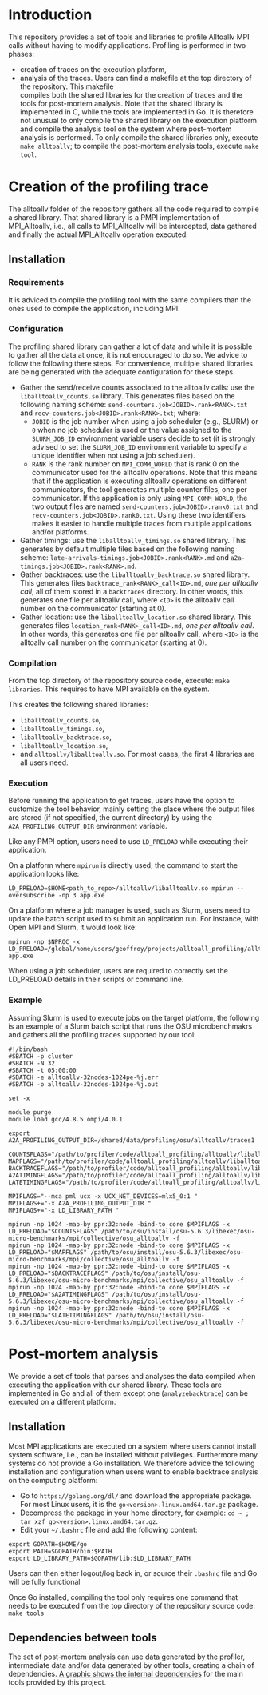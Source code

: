 # Introduction

This repository provides a set of tools and libraries to profile Alltoallv MPI calls
without having to modify applications. Profiling is performed in two phases:
- creation of traces on the execution platform,
- analysis of the traces.
Users can find a makefile at the top directory of the repository. This makefile  
compiles both the shared libraries for the creation of traces and the tools for post-mortem
analysis. Note that the shared library is implemented in C, while the tools are
implemented in Go. It is therefore not unusual to only compile the shared library on
the execution platform and compile the analysis tool on the system where post-mortem
analysis is performed. To only compile the shared libraries only, execute `make alltoallv`;
to compile the post-mortem analysis tools, execute `make tool`.

# Creation of the profiling trace

The alltoallv folder of the repository gathers all the code required to compile a
shared library. That shared library is a PMPI implementation of MPI_Alltoallv, i.e.,
all calls to MPI_Alltoallv will be intercepted, data gathered and finally the actual
MPI_Alltoallv operation executed.

## Installation

### Requirements

It is adviced to compile the profiling tool with the same compilers than the ones
used to compile the application, including MPI.

### Configuration

The profiling shared library can gather a lot of data and while it is possible to
gather all the data at once, it is not encouraged to do so. We advice to follow the
following there steps. For convenience, multiple shared libraries are being generated
with the adequate configuration for these steps.
- Gather the send/receive counts associated to the alltoallv calls: use the 
`liballtoallv_counts.so` library. This generates files based on the following naming
scheme: 
`send-counters.job<JOBID>.rank<RANK>.txt` and `recv-counters.job<JOBID>.rank<RANK>.txt`;
where:
    - `JOBID` is the job number when using a job scheduler (e.g., SLURM) or `0` when no
job scheduler is used or the value assigned to the `SLURM_JOB_ID` environment variable
users decide to set (it is strongly advised to set the `SLURM_JOB_ID` environment variable
to specify a unique identifier when not using a job scheduler).
    - `RANK` is the rank number on `MPI_COMM_WORLD` that is rank 0 on the communicator used 
for the alltoallv operations. Note that this means that if the
application is executing alltoallv operations on different communicators, the tool
generates multiple counter files, one per communicator. If the application is only using
`MPI_COMM_WORLD`, the two output files are named `send-counters.job<JOBID>.rank0.txt` and
`recv-counters.job<JOBID>.rank0.txt`.
Using these two identifiers makes it easier to handle multiple traces from multiple 
applications and/or platforms.
- Gather timings: use the `liballtoallv_timings.so` shared library. This generates
by default multiple files based on the following naming scheme:
 `late-arrivals-timings.job<JOBID>.rank<RANK>.md` and `a2a-timings.job<JOBID>.rank<RANK>.md`. 
- Gather backtraces: use the `liballtoallv_backtrace.so` shared library. This generates
files `backtrace_rank<RANK>_call<ID>.md`, *one per alltoallv call*, all of them stored in a `backtraces`
directory. In other words, this generates one file per alltoallv call, where `<ID>` is the
alltoallv call number on the communicator (starting at 0).
- Gather location: use the `liballtoallv_location.so` shared library. This generates files
`location_rank<RANK>_call<ID>.md`, *one per alltoallv call*. In other words, this generates 
one file per alltoallv call, where `<ID>` is the alltoallv call number on the communicator 
(starting at 0).

### Compilation

From the top directory of the repository source code, execute: `make libraries`.
This requires to have MPI available on the system.

This creates the following shared libraries:
- `liballtoallv_counts.so`,
- `liballtoallv_timings.so`,
- `liballtoallv_backtrace.so`,
- `liballtoallv_location.so`,
- and `alltoallv/liballtoallv.so`.
For most cases, the first 4 libraries are all users need.

### Execution

Before running the application to get traces, users have the option to customize the
tool behavior, mainly setting the place where the output files are stored (if not specified,
the current directory) by using the `A2A_PROFILING_OUTPUT_DIR` environment variable.

Like any PMPI option, users need to use `LD_PRELOAD` while executing their application.

On a platform where `mpirun` is directly used, the command to start the application
looks like:
```
LD_PRELOAD=$HOME<path_to_repo>/alltoallv/liballtoallv.so mpirun --oversubscribe -np 3 app.exe 
```

On a platform where a job manager is used, such as Slurm, users need to update the
batch script used to submit an application run. For instance, with Open MPI and Slurm,
it would look like:
```
mpirun -np $NPROC -x LD_PRELOAD=/global/home/users/geoffroy/projects/alltoall_profiling/alltoallv/liballtoallv_counts.so app.exe
```

When using a job scheduler, users are required to correctly set the LD_PRELOAD details
in their scripts or command line.

### Example

Assuming Slurm is used to execute jobs on the target platform, the following is an example of
a Slurm batch script that runs the OSU microbenchmakrs and gathers all the profiling traces
supported by our tool:

```
#!/bin/bash
#SBATCH -p cluster
#SBATCH -N 32
#SBATCH -t 05:00:00
#SBATCH -e alltoallv-32nodes-1024pe-%j.err
#SBATCH -o alltoallv-32nodes-1024pe-%j.out

set -x

module purge
module load gcc/4.8.5 ompi/4.0.1

export A2A_PROFILING_OUTPUT_DIR=/shared/data/profiling/osu/alltoallv/traces1

COUNTSFLAGS="/path/to/profiler/code/alltoall_profiling/alltoallv/liballtoallv_counts.so"
MAPFLAGS="/path/to/profiler/code/alltoall_profiling/alltoallv/liballtoallv_location.so"
BACKTRACEFLAGS="/path/to/profiler/code/alltoall_profiling/alltoallv/liballtoallv_backtrace.so"
A2ATIMINGFLAGS="/path/to/profiler/code/alltoall_profiling/alltoallv/liballtoallv_a2a_timings.so"
LATETIMINGFLAGS="/path/to/profiler/code/alltoall_profiling/alltoallv/liballtoallv_late_arrival.so"

MPIFLAGS="--mca pml ucx -x UCX_NET_DEVICES=mlx5_0:1 "
MPIFLAGS+="-x A2A_PROFILING_OUTPUT_DIR "
MPIFLAGS+="-x LD_LIBRARY_PATH "

mpirun -np 1024 -map-by ppr:32:node -bind-to core $MPIFLAGS -x LD_PRELOAD="$COUNTSFLAGS" /path/to/osu/install/osu-5.6.3/libexec/osu-micro-benchmarks/mpi/collective/osu_alltoallv -f
mpirun -np 1024 -map-by ppr:32:node -bind-to core $MPIFLAGS -x LD_PRELOAD="$MAPFLAGS" /path/to/osu/install/osu-5.6.3/libexec/osu-micro-benchmarks/mpi/collective/osu_alltoallv -f
mpirun -np 1024 -map-by ppr:32:node -bind-to core $MPIFLAGS -x LD_PRELOAD="$BACKTRACEFLAGS" /path/to/osu/install/osu-5.6.3/libexec/osu-micro-benchmarks/mpi/collective/osu_alltoallv -f
mpirun -np 1024 -map-by ppr:32:node -bind-to core $MPIFLAGS -x LD_PRELOAD="$A2ATIMINGFLAGS" /path/to/osu/install/osu-5.6.3/libexec/osu-micro-benchmarks/mpi/collective/osu_alltoallv -f
mpirun -np 1024 -map-by ppr:32:node -bind-to core $MPIFLAGS -x LD_PRELOAD="$LATETIMINGFLAGS" /path/to/osu/install/osu-5.6.3/libexec/osu-micro-benchmarks/mpi/collective/osu_alltoallv -f
``` 

# Post-mortem analysis

We provide a set of tools that parses and analyses the data compiled when executing
the application with our shared library. These tools are implemented in Go and all of
them except one (`analyzebacktrace`) can be executed on a different platform.

## Installation

Most MPI applications are executed on a system where users cannot install system 
software, i.e., can be installed without privileges. Furthermore many systems do not
provide a Go installation. We therefore advice the following installation and 
configuration when users want to enable backtrace analysis on the computing
platform:
- Go to `https://golang.org/dl/` and download the appropriate package. For most Linux
users, it is the `go<version>.linux.amd64.tar.gz` package.
- Decompress the package in your home directory, for example: 
`cd ~ ; tar xzf go<version>.linux.amd64.tar.gz`.
- Edit your `~/.bashrc` file and add the following content:
```
export GOPATH=$HOME/go
export PATH=$GOPATH/bin:$PATH
export LD_LIBRARY_PATH=$GOPATH/lib:$LD_LIBRARY_PATH 
```
Users can then either logout/log back in, or source their `.bashrc` file and Go will be
fully functional

Once Go installed, compiling the tool only requires one command that needs to be
executed from the top directory of the repository source code: `make tools`

## Dependencies between tools

The set of post-mortem analysis can use data generated by the profiler, intermediate data and/or
data generated by other tools, creating a chain of dependencies. [A graphic shows the internal
dependencies](doc/tool_dependencies.png) for the main tools provided by this project.